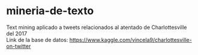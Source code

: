 # mineria-de-texto
Text mining aplicado a tweets relacionados al atentado de Charlottesville del 2017 <br />
Link de la base de datos: https://www.kaggle.com/vincela9/charlottesville-on-twitter
